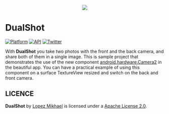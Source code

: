 <p align="center"><img src="http://i66.tinypic.com/20qe4cj.png"></p>

DualShot
=========
[![Platform](https://img.shields.io/badge/platform-android-green.svg)](http://developer.android.com/index.html)
[![API](https://img.shields.io/badge/API-21%2B-brightgreen.svg?style=flat)](https://android-arsenal.com/api?level=21)
[![Twitter](https://img.shields.io/badge/Twitter-@LopezMikhael-blue.svg?style=flat)](http://twitter.com/lopezmikhael)

With **DualShot** you take two photos with the front and the back camera, and share both of them in a single image.
This is sample project that demonstrates the use of the new component [android.hardware.Camera2](http://developer.android.com/reference/android/hardware/camera2/package-summary.html) in the beautiful app. You can have a practical example of using this component on a surface TextureView resized and switch on the back and front camera.


LICENCE
-----

**DualShot** by [Lopez Mikhael](http://mikhaellopez.com/) is licensed under a [Apache License 2.0](http://www.apache.org/licenses/LICENSE-2.0).
